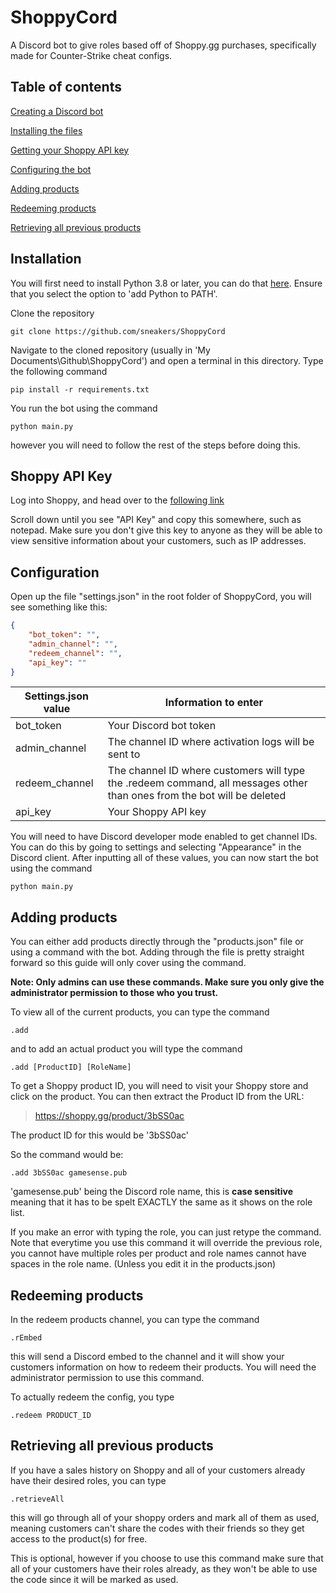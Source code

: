 # ShoppyCord
A Discord bot to give roles based off of Shoppy.gg purchases, specifically made for Counter-Strike cheat configs.

## Table of contents

[Creating a Discord bot](https://discordpy.readthedocs.io/en/latest/discord.html)

[Installing the files](#installation)

[Getting your Shoppy API key](#Shoppy-API-Key)

[Configuring the bot](#Configuration)

[Adding products](#Adding-products)

[Redeeming products](#Redeeming-products)

[Retrieving all previous products](#Retrieving-all-previous-products)

## Installation

You will first need to install Python 3.8 or later, you can do that [here](https://www.python.org/downloads). Ensure that you select the option to 'add Python to PATH'.

Clone the repository

```git clone https://github.com/sneakers/ShoppyCord```

Navigate to the cloned repository (usually in 'My Documents\Github\ShoppyCord') and open a terminal in this directory. Type the following command

```pip install -r requirements.txt```

You run the bot using the command

```python main.py```

however you will need to follow the rest of the steps before doing this.

## Shoppy API Key

Log into Shoppy, and head over to the [following link](https://shoppy.gg/user/settings)

Scroll down until you see "API Key" and copy this somewhere, such as notepad. Make sure you don't give this key to anyone as they will be able to view sensitive information about your customers, such as IP addresses.

## Configuration

Open up the file "settings.json" in the root folder of ShoppyCord, you will see something like this:

```json 
{
	"bot_token": "",
	"admin_channel": "",
	"redeem_channel": "",
	"api_key": ""
}
```

Settings.json value | Information to enter
------------ | -------------
bot_token | Your Discord bot token
admin_channel | The channel ID where activation logs will be sent to
redeem_channel | The channel ID where customers will type the .redeem command, all messages other than ones from the bot will be deleted 
api_key | Your Shoppy API key 

You will need to have Discord developer mode enabled to get channel IDs. You can do this by going to settings and selecting "Appearance" in the Discord client.
After inputting all of these values, you can now start the bot using the command

```python main.py```

## Adding products

You can either add products directly through the "products.json" file or using a command with the bot. Adding through the file is pretty straight forward so this guide will only cover using the command.

**Note: Only admins can use these commands. Make sure you only give the administrator permission to those who you trust.**

To view all of the current products, you can type the command 

```.add```

and to add an actual product you will type the command

```.add [ProductID] [RoleName]```

To get a Shoppy product ID, you will need to visit your Shoppy store and click on the product. You can then extract the Product ID from the URL:

> https://shoppy.gg/product/3bSS0ac

The product ID for this would be '3bSS0ac'

So the command would be:

```.add 3bSS0ac gamesense.pub```

'gamesense.pub' being the Discord role name, this is **case sensitive** meaning that it has to be spelt EXACTLY the same as it shows on the role list. 

If you make an error with typing the role, you can just retype the command. Note that everytime you use this command it will override the previous role, you cannot have multiple roles per product and role names cannot have spaces in the role name. (Unless you edit it in the products.json)

## Redeeming products

In the redeem products channel, you can type the command 

```.rEmbed```

this will send a Discord embed to the channel and it will show your customers information on how to redeem their products. You will need the administrator permission to use this command.

To actually redeem the config, you type 

```.redeem PRODUCT_ID```

## Retrieving all previous products

If you have a sales history on Shoppy and all of your customers already have their desired roles, you can type 

```.retrieveAll```

this will go through all of your shoppy orders and mark all of them as used, meaning customers can't share the codes with their friends so they get access to the product(s) for free. 

This is optional, however if you choose to use this command make sure that all of your customers have their roles already, as they won't be able to use the code since it will be marked as used.